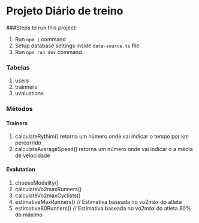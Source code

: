 # Projeto Diário de treino

###Steps to run this project:

1. Run `npm i` command
2. Setup database settings inside `data-source.ts` file
3. Run `npm run dev` command


### Tabelas 

1. users
2. trainners
3. uvaluations


### Métodos 

#### Trainers
1. calculateRythim() retorna um número onde vai indicar o tempo por km percorrido
2. calculateAverageSpeed() retorna um número onde vai indicar o a média de velocidade

#### Evalutation
1. chooseModality() 
2. calculateVo2maxRunners()
3. calculateVo2maxCyclists()
4. estimativeMaxRunners() // Estimativa baseada no vo2máx do atleta
5. estimative80Runners()  // Estimativa baseada no vo2máx do atleta 80% do máximo

